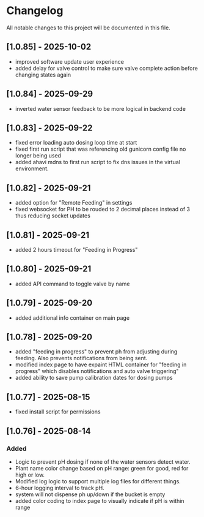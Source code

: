 # Changelog

All notable changes to this project will be documented in this file.

## [1.0.85] - 2025-10-02
- improved software update user experience
- added delay for valve control to make sure valve complete action before changing states again

## [1.0.84] - 2025-09-29
- inverted water sensor feedback to be more logical in backend code

## [1.0.83] - 2025-09-22
- fixed error loading auto dosing loop time at start
- fixed first run script that was referencing old gunicorn config file no longer being used
- added ahavi mdns to first run script to fix dns issues in the virtual environment.

## [1.0.82] - 2025-09-21
- added option for "Remote Feeding" in settings
- fixed websocket for PH to be rouded to 2 decimal places instead of 3 thus reducing socket updates

## [1.0.81] - 2025-09-21
- added 2 hours timeout for "Feeding in Progress"

## [1.0.80] - 2025-09-21
- added API command to toggle valve by name

## [1.0.79] - 2025-09-20
- added additional info container on main page

## [1.0.78] - 2025-09-20
- added "feeding in progress" to prevent ph from adjusting during feeding. Also prevents notifications from being sent.
- modified index page to have expaint HTML container for "feeding in progress" which disables notifications and auto valve triggering"
- added ability to save pump calibration dates for dosing pumps

## [1.0.77] - 2025-08-15
- fixed install script for permissions

## [1.0.76] - 2025-08-14

### Added
- Logic to prevent pH dosing if none of the water sensors detect water.
- Plant name color change based on pH range: green for good, red for high or low.
- Modified log logic to support multiple log files for different things.
- 6-hour logging interval to track pH.
- system will not dispense ph up/down if the bucket is empty
- added color coding to index page to visually indicate if pH is within range
